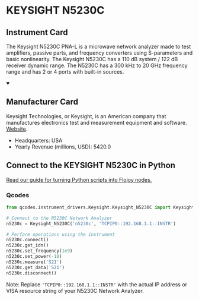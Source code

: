 
# KEYSIGHT N5230C

## Instrument Card

The Keysight N5230C PNA-L is a microwave network analyzer made to test amplifiers, passive parts, and frequency converters using S-parameters and basic nonlinearity. The Keysight N5230C has a 110 dB system / 122 dB receiver dynamic range. The N5230C has a 300 kHz to 20 GHz frequency range and has 2 or 4 ports with built-in sources.

<details open>
<summary><h2>Manufacturer Card</h2></summary>
Keysight Technologies, or Keysight, is an American company that manufactures electronics test and measurement equipment and software. <a href=https://www.keysight.com/us/en/home.html>Website</a>.
<br>
<ul>
  <li>Headquarters: USA</li>
  <li>Yearly Revenue (millions, USD): 5420.0</li>
</ul>
</details>

## Connect to the KEYSIGHT N5230C in Python

[Read our guide for turning Python scripts into Flojoy nodes.](https://docs.flojoy.ai/custom-nodes/creating-custom-node/)


### Qcodes

```python
from qcodes.instrument_drivers.Keysight.Keysight_N5230C import Keysight_N5230C

# Connect to the N5230C Network Analyzer
n5230c = Keysight_N5230C('n5230c', 'TCPIP0::192.168.1.1::INSTR')

# Perform operations using the instrument
n5230c.connect()
n5230c.get_idn()
n5230c.set_frequency(1e9)
n5230c.set_power(-10)
n5230c.measure('S21')
n5230c.get_data('S21')
n5230c.disconnect()
```

Note: Replace `'TCPIP0::192.168.1.1::INSTR'` with the actual IP address or VISA resource string of your N5230C Network Analyzer.

